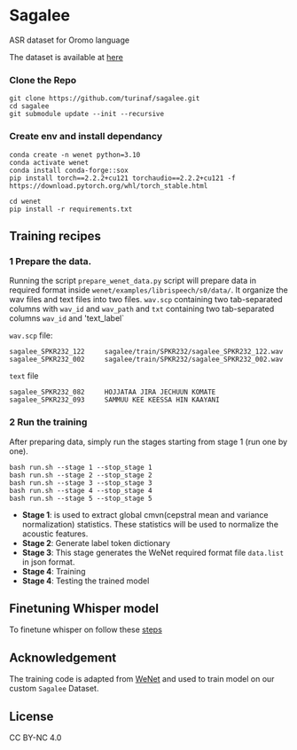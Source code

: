 # Sagalee
ASR dataset for Oromo language

The dataset is available at [here](https://forms.gle/u7zbRw1YEW4H2cCr9)

### Clone the Repo
```
git clone https://github.com/turinaf/sagalee.git
cd sagalee
git submodule update --init --recursive
```
### Create env and install dependancy
```
conda create -n wenet python=3.10
conda activate wenet
conda install conda-forge::sox
pip install torch==2.2.2+cu121 torchaudio==2.2.2+cu121 -f https://download.pytorch.org/whl/torch_stable.html
```
```
cd wenet
pip install -r requirements.txt
```
## Training recipes
 
 ### 1 Prepare the data. 
 Running the script `prepare_wenet_data.py` script will prepare data in required format inside `wenet/examples/librispeech/s0/data/`. It organize the wav files and text files into two files. `wav.scp` containing two tab-separated columns with `wav_id` and `wav_path` and `txt` containing two tab-separated columns `wav_id` and 'text_label`


`wav.scp` file:
```
sagalee_SPKR232_122     sagalee/train/SPKR232/sagalee_SPKR232_122.wav
sagalee_SPKR232_002     sagalee/train/SPKR232/sagalee_SPKR232_002.wav
```
`text` file
```
sagalee_SPKR232_082     HOJJATAA JIRA JECHUUN KOMATE
sagalee_SPKR232_093     SAMMUU KEE KEESSA HIN KAAYANI
```
### 2 Run the training
After preparing data, simply run the stages starting from stage 1 (run one by one). 

``` 
bash run.sh --stage 1 --stop_stage 1
bash run.sh --stage 2 --stop_stage 2
bash run.sh --stage 3 --stop_stage 3
bash run.sh --stage 4 --stop_stage 4
bash run.sh --stage 5 --stop_stage 5
```
* <strong> Stage 1</strong>: is used to extract global cmvn(cepstral mean and variance normalization) statistics. These statistics will be used to normalize the acoustic features.
* <strong> Stage 2</strong>: Generate label token dictionary
* <strong> Stage 3</strong>: This stage generates the WeNet required format file `data.list` in json format.
* <strong> Stage 4</strong>: Training 
* <strong> Stage 4</strong>: Testing the trained model
## Finetuning Whisper model
To finetune whisper on follow these [steps](wenet\examples\aishell\whisper\README.md)
## Acknowledgement
The training code is adapted from [WeNet](https://github.com/wenet-e2e/wenet) and used to train model on our custom `Sagalee` Dataset.

## License
CC BY-NC 4.0
